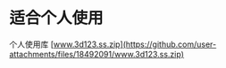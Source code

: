 # 适合个人使用
个人使用库
[www.3d123.ss.zip](https://github.com/user-attachments/files/18492091/www.3d123.ss.zip)
